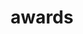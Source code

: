 ---
layout: page
title: awards
description: List of awards and recognitions.
permalink: /awards/
# nav: true
nav_order: 3
---